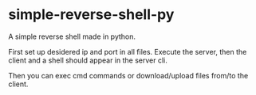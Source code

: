 # simple-reverse-shell-py

A simple reverse shell made in python.

First set up desidered ip and port in all files. Execute the server, then the client and a shell should appear in the server cli.

Then you can exec cmd commands or download/upload files from/to the client.
